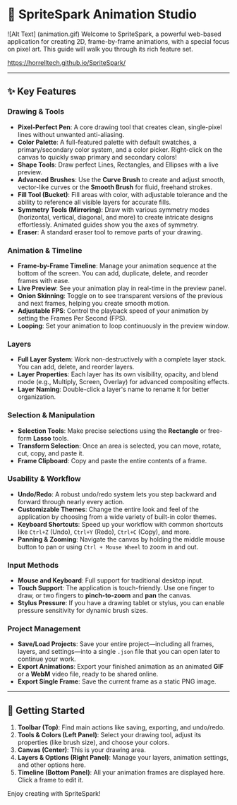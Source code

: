 # 🎨 SpriteSpark Animation Studio
![Alt Text] (animation.gif)
Welcome to SpriteSpark, a powerful web-based application for creating 2D, frame-by-frame animations, with a special focus on pixel art. This guide will walk you through its rich feature set.

https://horrelltech.github.io/SpriteSpark/

---

## ✨ Key Features

### Drawing & Tools

* **Pixel-Perfect Pen**: A core drawing tool that creates clean, single-pixel lines without unwanted anti-aliasing.
* **Color Palette**: A full-featured palette with default swatches, a primary/secondary color system, and a color picker. Right-click on the canvas to quickly swap primary and secondary colors!
* **Shape Tools**: Draw perfect Lines, Rectangles, and Ellipses with a live preview.
* **Advanced Brushes**: Use the **Curve Brush** to create and adjust smooth, vector-like curves or the **Smooth Brush** for fluid, freehand strokes.
* **Fill Tool (Bucket)**: Fill areas with color, with adjustable tolerance and the ability to reference all visible layers for accurate fills.
* **Symmetry Tools (Mirroring)**: Draw with various symmetry modes (horizontal, vertical, diagonal, and more) to create intricate designs effortlessly. Animated guides show you the axes of symmetry.
* **Eraser**: A standard eraser tool to remove parts of your drawing.

### Animation & Timeline

* **Frame-by-Frame Timeline**: Manage your animation sequence at the bottom of the screen. You can add, duplicate, delete, and reorder frames with ease.
* **Live Preview**: See your animation play in real-time in the preview panel.
* **Onion Skinning**: Toggle on to see transparent versions of the previous and next frames, helping you create smooth motion.
* **Adjustable FPS**: Control the playback speed of your animation by setting the Frames Per Second (FPS).
* **Looping**: Set your animation to loop continuously in the preview window.

### Layers

* **Full Layer System**: Work non-destructively with a complete layer stack. You can add, delete, and reorder layers.
* **Layer Properties**: Each layer has its own visibility, opacity, and blend mode (e.g., Multiply, Screen, Overlay) for advanced compositing effects.
* **Layer Naming**: Double-click a layer's name to rename it for better organization.

### Selection & Manipulation

* **Selection Tools**: Make precise selections using the **Rectangle** or free-form **Lasso** tools.
* **Transform Selection**: Once an area is selected, you can move, rotate, cut, copy, and paste it.
* **Frame Clipboard**: Copy and paste the entire contents of a frame.

### Usability & Workflow

* **Undo/Redo**: A robust undo/redo system lets you step backward and forward through nearly every action.
* **Customizable Themes**: Change the entire look and feel of the application by choosing from a wide variety of built-in color themes.
* **Keyboard Shortcuts**: Speed up your workflow with common shortcuts like `Ctrl+Z` (Undo), `Ctrl+Y` (Redo), `Ctrl+C` (Copy), and more.
* **Panning & Zooming**: Navigate the canvas by holding the middle mouse button to pan or using `Ctrl + Mouse Wheel` to zoom in and out.

### Input Methods

* **Mouse and Keyboard**: Full support for traditional desktop input.
* **Touch Support**: The application is touch-friendly. Use one finger to draw, or two fingers to **pinch-to-zoom** and **pan** the canvas.
* **Stylus Pressure**: If you have a drawing tablet or stylus, you can enable pressure sensitivity for dynamic brush sizes.

### Project Management

* **Save/Load Projects**: Save your entire project—including all frames, layers, and settings—into a single `.json` file that you can open later to continue your work.
* **Export Animations**: Export your finished animation as an animated **GIF** or a **WebM** video file, ready to be shared online.
* **Export Single Frame**: Save the current frame as a static PNG image.

---

## 🚀 Getting Started

1.  **Toolbar (Top)**: Find main actions like saving, exporting, and undo/redo.
2.  **Tools & Colors (Left Panel)**: Select your drawing tool, adjust its properties (like brush size), and choose your colors.
3.  **Canvas (Center)**: This is your drawing area.
4.  **Layers & Options (Right Panel)**: Manage your layers, animation settings, and other options here.
5.  **Timeline (Bottom Panel)**: All your animation frames are displayed here. Click a frame to edit it.

Enjoy creating with SpriteSpark!


